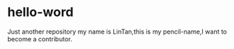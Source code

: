 # hello-word
Just another repository
my name is LinTan,this is my pencil-name,I want to become a contributor.
